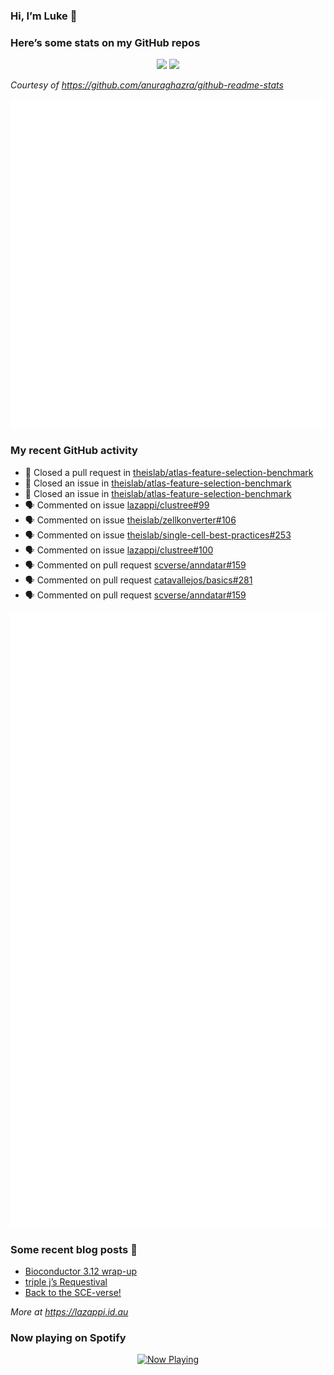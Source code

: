 
<!-- README.md is generated from README.Rmd. Please edit that file -->

### Hi, I’m Luke 👋

<!--
**lazappi/lazappi** is a ✨ _special_ ✨ repository because its `README.md` (this file) appears on your GitHub profile.

Here are some ideas to get you started:

- 🔭 I’m currently working on ...
- 🌱 I’m currently learning ...
- 👯 I’m looking to collaborate on ...
- 🤔 I’m looking for help with ...
- 💬 Ask me about ...
- 📫 How to reach me: ...
- 😄 Pronouns: ...
- ⚡ Fun fact: ...
-->

### Here’s some stats on my GitHub repos

<p align="center">
<img src="https://github-readme-stats.vercel.app/api?username=lazappi&count_private=true&show_icons=true&theme=buefy&hide_title=True">
<img src="https://github-readme-stats.vercel.app/api/top-langs/?username=lazappi&hide=html&theme=buefy&layout=compact">
</p>

*Courtesy of <https://github.com/anuraghazra/github-readme-stats>*

<p align="center" style="width:100%;">
<img src="https://github.com/lazappi/lazappi/raw/main/github-intro.svg">
</p>

### My recent GitHub activity

- 🎊 Closed a pull request in
  [theislab/atlas-feature-selection-benchmark](https://github.com/theislab/atlas-feature-selection-benchmark)
- 🎊 Closed an issue in
  [theislab/atlas-feature-selection-benchmark](https://github.com/theislab/atlas-feature-selection-benchmark)
- 🎊 Closed an issue in
  [theislab/atlas-feature-selection-benchmark](https://github.com/theislab/atlas-feature-selection-benchmark)
- 🗣 Commented on issue
  [lazappi/clustree#99](https://github.com/lazappi/clustree#99)
- 🗣 Commented on issue
  [theislab/zellkonverter#106](https://github.com/theislab/zellkonverter#106)
- 🗣 Commented on issue
  [theislab/single-cell-best-practices#253](https://github.com/theislab/single-cell-best-practices#253)
- 🗣 Commented on issue
  [lazappi/clustree#100](https://github.com/lazappi/clustree#100)
- 🗣 Commented on pull request
  [scverse/anndatar#159](https://github.com/scverse/anndatar#159)
- 🗣 Commented on pull request
  [catavallejos/basics#281](https://github.com/catavallejos/basics#281)
- 🗣 Commented on pull request
  [scverse/anndatar#159](https://github.com/scverse/anndatar#159)

<p align="center" style="width:100%;">
<img src="https://github.com/lazappi/lazappi/raw/main/github-status.svg">
</p>

### Some recent blog posts 📝

- [Bioconductor 3.12
  wrap-up](https://lazappi.id.au/posts/2020-10-30-bioconductor-3-12-wrap-up/index.html)
- [triple j’s
  Requestival](https://lazappi.id.au/posts/2020-07-11-requestival/index.html)
- [Back to the
  SCE-verse!](https://lazappi.id.au/posts/2020-05-12-back-to-the-sce-verse/index.html)

*More at <https://lazappi.id.au>*

<!-- ### My latest tweet 👇 and retweet 👉 -->

### Now playing on Spotify

<p align="center">
<a href="https://now-playing-profile.lazappi.vercel.app/now-playing?open">
<img src="https://now-playing-profile.lazappi.vercel.app/now-playing" width="256" height="64" alt="Now Playing">
</a>
</p>
